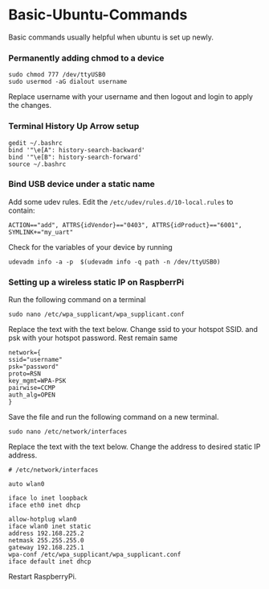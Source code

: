 # Basic-Ubuntu-Commands
Basic commands usually helpful when ubuntu is set up newly.

### Permanently adding chmod to a device
```
sudo chmod 777 /dev/ttyUSB0
sudo usermod -aG dialout username
```
Replace username with your username and then logout and login to apply the changes.

### Terminal History Up Arrow setup
```
gedit ~/.bashrc
bind '"\e[A": history-search-backward'
bind '"\e[B": history-search-forward'
source ~/.bashrc
```
### Bind USB device under a static name

Add some udev rules. 
Edit the `/etc/udev/rules.d/10-local.rules` to contain:
```
ACTION=="add", ATTRS{idVendor}=="0403", ATTRS{idProduct}=="6001", SYMLINK+="my_uart"
```
Check for the variables of your device by running
```
udevadm info -a -p  $(udevadm info -q path -n /dev/ttyUSB0)
```

### Setting up a wireless static IP on RaspberrPi
Run the following command on a terminal
```
sudo nano /etc/wpa_supplicant/wpa_supplicant.conf
```
Replace the text with the text below. Change ssid to your hotspot SSID. and psk with your hotspot password. Rest remain same
```
network={
ssid="username"
psk="password"
proto=RSN
key_mgmt=WPA-PSK
pairwise=CCMP
auth_alg=OPEN
}
```
Save the file and run the following command on a new terminal.
```
sudo nano /etc/network/interfaces
```
Replace the text with the text below. Change the address to desired static IP address.
```
# /etc/network/interfaces

auto wlan0

iface lo inet loopback
iface eth0 inet dhcp

allow-hotplug wlan0
iface wlan0 inet static
address 192.168.225.2
netmask 255.255.255.0
gateway 192.168.225.1
wpa-conf /etc/wpa_supplicant/wpa_supplicant.conf
iface default inet dhcp
```
Restart RaspberryPi.

